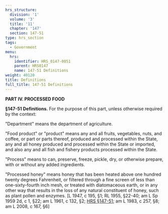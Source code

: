 ```yaml
---
hrs_structure:
  division: '1'
  volume: '3'
  title: '11'
  chapter: '147'
  section: 147-51
type: hrs_section
tags:
  - Government
menu:
  hrs:
    identifier: HRS_0147-0051
    parent: HRS0147
    name: 147-51 Definitions
weight: 40120
title: Definitions
full_title: 147-51 Definitions
---
```

**PART IV. PROCESSED FOOD**

**§147-51 Definitions.** For the purpose of this part, unless otherwise required by the context:

"Department" means the department of agriculture.

"Food product" or "product" means any and all fruits, vegetables, nuts, and coffee, or part or parts thereof, produced and processed within the State, any and all honey produced and processed within the State or imported, and also any and all fish and fishery products processed within the State.

"Process" means to can, preserve, freeze, pickle, dry, or otherwise prepare, with or without any added ingredients.

"Processed honey" means honey that has been heated above one hundred twenty degrees Fahrenheit, or filtered through a fine screen of less than one-sixty-fourth inch mesh, or treated with diatomaceous earth, or in any other way that results in the loss of any natural constituent of honey, such as plant pollen and enzymes. [L 1947, c 195, §1; RL 1955, §22-40; am L Sp 1959 2d, c 1, §22; am L 1961, c 132, §2; [HRS §147-51](/title-11/chapter-147/section-147-51/); am L 1983, c 257, §8; am L 2008, c 167, §6]